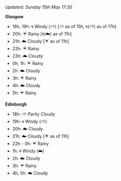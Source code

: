 *Updated: Sunday 15th May 17:30*

**Glasgow**

* 18h, 19h: :cyclone: Windy (:partly_sunny:) [:partly_sunny: as of 15h, :cyclone:(:partly_sunny:) as of 17h]
* 20h: :umbrella: Rainy [:cyclone:(:cloud:) as of 11h]
* 21h: :cloud: Cloudy [:umbrella: as of 11h]
* 22h: :umbrella: Rainy
* 23h: :cloud: Cloudy
* 0h, 1h: :umbrella: Rainy
* 2h: :cloud: Cloudy
* 3h: :umbrella: Rainy
* 4h: :cloud: Cloudy
* 5h: :umbrella: Rainy

**Edinburgh**

* 18h: :partly_sunny: Partly Cloudy
* 19h: :cyclone: Windy (:partly_sunny:)
* 20h: :cloud: Cloudy
* 21h: :cloud: Cloudy [:umbrella: as of 11h]
* 22h - 0h: :umbrella: Rainy
* 1h: :cyclone: Windy (:cloud:)
* 2h: :cloud: Cloudy
* 3h: :umbrella: Rainy
* 4h, 5h: :cloud: Cloudy
